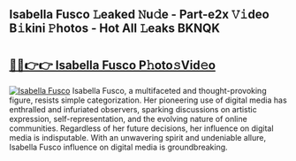 ## Isabella Fusco 𝙻eaked 𝙽u𝚍e - Part-e2x 𝚅𝚒deo B𝚒kini 𝙿hotos - Hot All 𝙻eaks BKNQK

# <h2><a href="http://ld1s5w.urlbe.top/?page=Isabella+Fusco">🔗🔗👉👉 Isabella Fusco P𝚑oto𝚜Vid𝚎o</a></h2>

[![Isabella Fusco](https://i.imgur.com/eBuTRDB.gif)](http://ld1s5w.urlbe.top/?page=Isabella+Fusco)
Isabella Fusco, a multifaceted and thought-provoking figure, resists simple categorization. Her pioneering use of digital media has enthralled and infuriated observers, sparking discussions on artistic expression, self-representation, and the evolving nature of online communities. Regardless of her future decisions, her influence on digital media is indisputable. With an unwavering spirit and undeniable allure, Isabella Fusco influence on digital media is groundbreaking.

